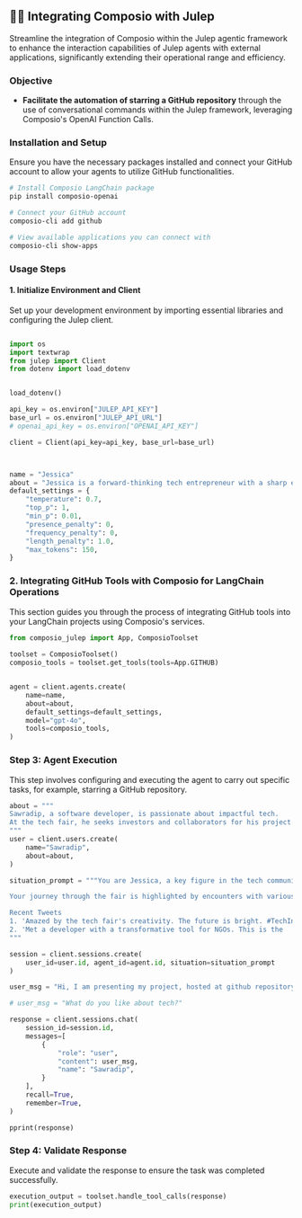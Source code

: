 ## 🚀🔗 Integrating Composio with Julep

Streamline the integration of Composio within the Julep agentic framework to enhance the interaction capabilities of Julep agents with external applications, significantly extending their operational range and efficiency.

### Objective

- **Facilitate the automation of starring a GitHub repository** through the use of conversational commands within the Julep framework, leveraging Composio's OpenAI Function Calls.

### Installation and Setup

Ensure you have the necessary packages installed and connect your GitHub account to allow your agents to utilize GitHub functionalities.

```bash
# Install Composio LangChain package
pip install composio-openai

# Connect your GitHub account
composio-cli add github

# View available applications you can connect with
composio-cli show-apps
```

### Usage Steps

#### 1. Initialize Environment and Client

Set up your development environment by importing essential libraries and configuring the Julep client.
```python

import os
import textwrap
from julep import Client
from dotenv import load_dotenv


load_dotenv()

api_key = os.environ["JULEP_API_KEY"]
base_url = os.environ["JULEP_API_URL"]
# openai_api_key = os.environ["OPENAI_API_KEY"]

client = Client(api_key=api_key, base_url=base_url)



name = "Jessica"
about = "Jessica is a forward-thinking tech entrepreneur with a sharp eye for disruptive technologies. She excels in identifying and nurturing innovative tech startups, with a particular interest in sustainability and AI."
default_settings = {
    "temperature": 0.7,
    "top_p": 1,
    "min_p": 0.01,
    "presence_penalty": 0,
    "frequency_penalty": 0,
    "length_penalty": 1.0,
    "max_tokens": 150,
}
```

### 2. Integrating GitHub Tools with Composio for LangChain Operations

This section guides you through the process of integrating GitHub tools into your LangChain projects using Composio's services.
```python
from composio_julep import App, ComposioToolset
    
toolset = ComposioToolset()
composio_tools = toolset.get_tools(tools=App.GITHUB)


agent = client.agents.create(
    name=name,
    about=about,
    default_settings=default_settings,
    model="gpt-4o",
    tools=composio_tools,
)
```

### Step 3: Agent Execution

This step involves configuring and executing the agent to carry out specific tasks, for example, starring a GitHub repository.
```python
about = """
Sawradip, a software developer, is passionate about impactful tech. 
At the tech fair, he seeks investors and collaborators for his project.
"""
user = client.users.create(
    name="Sawradip",
    about=about,
)

situation_prompt = """You are Jessica, a key figure in the tech community, always searching for groundbreaking technologies. At a tech fair filled with innovative projects, your goal is to find and support the next big thing.

Your journey through the fair is highlighted by encounters with various projects, from groundbreaking to niche. You believe in the power of unexpected innovation.

Recent Tweets
1. 'Amazed by the tech fair's creativity. The future is bright. #TechInnovation'
2. 'Met a developer with a transformative tool for NGOs. This is the
"""

session = client.sessions.create(
    user_id=user.id, agent_id=agent.id, situation=situation_prompt
)

user_msg = "Hi, I am presenting my project, hosted at github repository composiohq/composio. If you like it, adding a star would be helpful "

# user_msg = "What do you like about tech?"

response = client.sessions.chat(
    session_id=session.id,
    messages=[
        {
            "role": "user",
            "content": user_msg,
            "name": "Sawradip",
        }
    ],
    recall=True,
    remember=True,
)

pprint(response)
```

### Step 4: Validate Response

Execute and validate the response to ensure the task was completed successfully.

```python
execution_output = toolset.handle_tool_calls(response)
print(execution_output)
```


